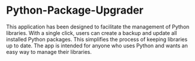 # Python-Package-Upgrader
This application has been designed to facilitate the management of Python libraries. With a single click, users can create a backup and update all installed Python packages. This simplifies the process of keeping libraries up to date.  The app is intended for anyone who uses Python and wants an easy way to manage their libraries.
